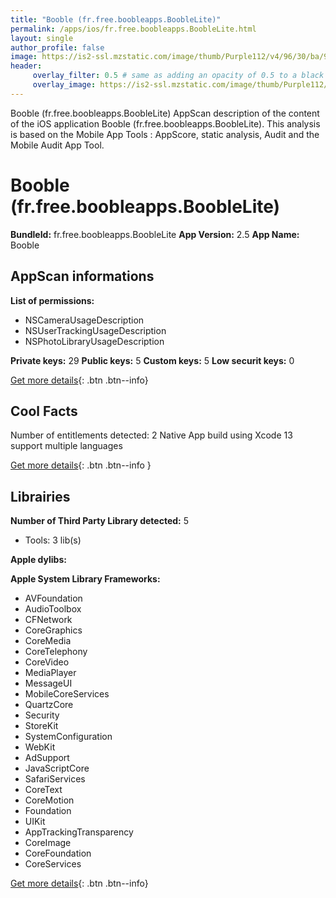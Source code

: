 ```yaml
---
title: "Booble (fr.free.boobleapps.BoobleLite)"
permalink: /apps/ios/fr.free.boobleapps.BoobleLite.html
layout: single
author_profile: false
image: https://is2-ssl.mzstatic.com/image/thumb/Purple112/v4/96/30/ba/9630bab7-f9ae-6e07-ab00-c63867459c8d/AppIcon-1x_U007emarketing-0-7-0-85-220.png/512x512bb.jpg
header: 
     overlay_filter: 0.5 # same as adding an opacity of 0.5 to a black background
     overlay_image: https://is2-ssl.mzstatic.com/image/thumb/Purple112/v4/96/30/ba/9630bab7-f9ae-6e07-ab00-c63867459c8d/AppIcon-1x_U007emarketing-0-7-0-85-220.png/512x512bb.jpg
---
```

Booble (fr.free.boobleapps.BoobleLite) AppScan description of the content of the iOS application Booble (fr.free.boobleapps.BoobleLite). This analysis is based on the Mobile App Tools : AppScore, static analysis, Audit and the Mobile Audit App Tool.

# Booble (fr.free.boobleapps.BoobleLite)

**BundleId:** fr.free.boobleapps.BoobleLite
**App Version:** 2.5
**App Name:** Booble


## AppScan informations 

**List of permissions:** 
- NSCameraUsageDescription
- NSUserTrackingUsageDescription
- NSPhotoLibraryUsageDescription
  
  
**Private keys:** 29
**Public keys:** 5
**Custom keys:** 5
**Low securit keys:** 0
  
[Get more details](/pricing.html){: .btn .btn--info}

## Cool Facts

Number of entitlements detected: 2
Native App
build using Xcode 13
support multiple languages
  
[Get more details](/pricing.html){: .btn .btn--info }

## Librairies 
**Number of Third Party Library detected:** 5
- Tools: 3 lib(s)


**Apple dylibs:**


**Apple System Library Frameworks:**
- AVFoundation
- AudioToolbox
- CFNetwork
- CoreGraphics
- CoreMedia
- CoreTelephony
- CoreVideo
- MediaPlayer
- MessageUI
- MobileCoreServices
- QuartzCore
- Security
- StoreKit
- SystemConfiguration
- WebKit
- AdSupport
- JavaScriptCore
- SafariServices
- CoreText
- CoreMotion
- Foundation
- UIKit
- AppTrackingTransparency
- CoreImage
- CoreFoundation
- CoreServices


  
[Get more details](/pricing.html){: .btn .btn--info}

